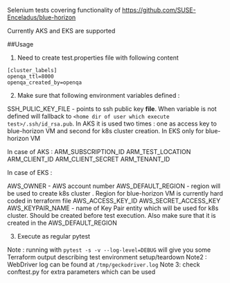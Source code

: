 Selenium tests covering functionality of https://github.com/SUSE-Enceladus/blue-horizon

Currently AKS and EKS are supported

##Usage

1. Need to create test.properties file with following content

```
[cluster_labels]
openqa_ttl=8000
openqa_created_by=openqa

```
2. Make sure that following environment variables defined :

SSH_PULIC_KEY_FILE - points to ssh public key **file**. When variable is not defined will fallback to `<home dir of user which execute test>/.ssh/id_rsa.pub`.
In AKS it is used two times : one as access key to blue-horizon VM and second for k8s cluster creation. In EKS only for blue-horizon VM

In case of AKS :
ARM_SUBSCRIPTION_ID
ARM_TEST_LOCATION
ARM_CLIENT_ID
ARM_CLIENT_SECRET
ARM_TENANT_ID

In case of EKS :

AWS_OWNER - AWS account number
AWS_DEFAULT_REGION - region will be used to create k8s cluster . Region for blue-horizon VM is currently hard coded in terraform file
AWS_ACCESS_KEY_ID
AWS_SECRET_ACCESS_KEY
AWS_KEYPAIR_NAME - name of Key Pair entity which will be used for k8s cluster. Should be created before test execution. Also make sure that it is created in the AWS_DEFAULT_REGION

3. Execute as regular pytest

Note : running with `pytest -s -v --log-level=DEBUG` will give you some Terraform output describing test environment setup/teardown
Note2 : WebDriver log can be found at `/tmp/geckodriver.log`
Note 3: check conftest.py for extra parameters which can be used